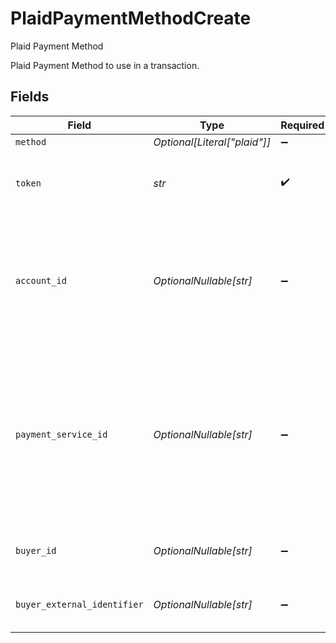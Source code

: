 # PlaidPaymentMethodCreate

Plaid Payment Method

Plaid Payment Method to use in a transaction.


## Fields

| Field                                                                                                                                                               | Type                                                                                                                                                                | Required                                                                                                                                                            | Description                                                                                                                                                         | Example                                                                                                                                                             |
| ------------------------------------------------------------------------------------------------------------------------------------------------------------------- | ------------------------------------------------------------------------------------------------------------------------------------------------------------------- | ------------------------------------------------------------------------------------------------------------------------------------------------------------------- | ------------------------------------------------------------------------------------------------------------------------------------------------------------------- | ------------------------------------------------------------------------------------------------------------------------------------------------------------------- |
| `method`                                                                                                                                                            | *Optional[Literal["plaid"]]*                                                                                                                                        | :heavy_minus_sign:                                                                                                                                                  | Always `plaid`.                                                                                                                                                     | plaid                                                                                                                                                               |
| `token`                                                                                                                                                             | *str*                                                                                                                                                               | :heavy_check_mark:                                                                                                                                                  | The public token obtained after using Plaid Link.                                                                                                                   | public-sandbox-7147ceee-816c-4272-a7f4-544f5c3d4d16                                                                                                                 |
| `account_id`                                                                                                                                                        | *OptionalNullable[str]*                                                                                                                                             | :heavy_minus_sign:                                                                                                                                                  | The Plaid account ID corresponding to the end-user account. If not provided will be fetched from Plaid API expecting to only have one.                              | 5BpEdV8iZNBBvN9yw8pGfLbnqo5QWbF5lgzPe                                                                                                                               |
| `payment_service_id`                                                                                                                                                | *OptionalNullable[str]*                                                                                                                                             | :heavy_minus_sign:                                                                                                                                                  | The ID of the Plaid payment service related to the provided public token. If not provided will be fetched from the currently active expecting to have a single one. | fffd152a-9532-4087-9a4f-de58754210f0                                                                                                                                |
| `buyer_id`                                                                                                                                                          | *OptionalNullable[str]*                                                                                                                                             | :heavy_minus_sign:                                                                                                                                                  | The ID of the buyer to attach the method to.                                                                                                                        | fe26475d-ec3e-4884-9553-f7356683f7f9                                                                                                                                |
| `buyer_external_identifier`                                                                                                                                         | *OptionalNullable[str]*                                                                                                                                             | :heavy_minus_sign:                                                                                                                                                  | The merchant reference for this payment method.                                                                                                                     | payment-method-12345                                                                                                                                                |